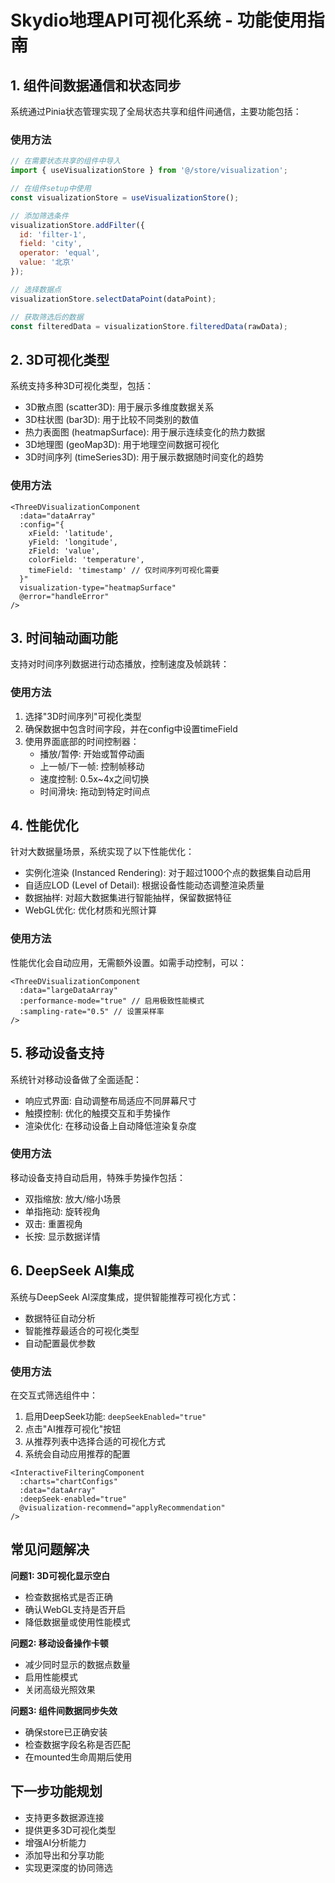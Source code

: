 # Skydio地理API可视化系统 - 功能使用指南

## 1. 组件间数据通信和状态同步

系统通过Pinia状态管理实现了全局状态共享和组件间通信，主要功能包括：

### 使用方法

```javascript
// 在需要状态共享的组件中导入
import { useVisualizationStore } from '@/store/visualization';

// 在组件setup中使用
const visualizationStore = useVisualizationStore();

// 添加筛选条件
visualizationStore.addFilter({
  id: 'filter-1',
  field: 'city',
  operator: 'equal',
  value: '北京'
});

// 选择数据点
visualizationStore.selectDataPoint(dataPoint);

// 获取筛选后的数据
const filteredData = visualizationStore.filteredData(rawData);
```

## 2. 3D可视化类型

系统支持多种3D可视化类型，包括：

- 3D散点图 (scatter3D): 用于展示多维度数据关系
- 3D柱状图 (bar3D): 用于比较不同类别的数值
- 热力表面图 (heatmapSurface): 用于展示连续变化的热力数据
- 3D地理图 (geoMap3D): 用于地理空间数据可视化
- 3D时间序列 (timeSeries3D): 用于展示数据随时间变化的趋势

### 使用方法

```vue
<ThreeDVisualizationComponent
  :data="dataArray"
  :config="{
    xField: 'latitude',
    yField: 'longitude', 
    zField: 'value',
    colorField: 'temperature',
    timeField: 'timestamp' // 仅时间序列可视化需要
  }"
  visualization-type="heatmapSurface"
  @error="handleError"
/>
```

## 3. 时间轴动画功能

支持对时间序列数据进行动态播放，控制速度及帧跳转：

### 使用方法

1. 选择"3D时间序列"可视化类型
2. 确保数据中包含时间字段，并在config中设置timeField
3. 使用界面底部的时间控制器：
   - 播放/暂停: 开始或暂停动画
   - 上一帧/下一帧: 控制帧移动
   - 速度控制: 0.5x~4x之间切换
   - 时间滑块: 拖动到特定时间点

## 4. 性能优化

针对大数据量场景，系统实现了以下性能优化：

- 实例化渲染 (Instanced Rendering): 对于超过1000个点的数据集自动启用
- 自适应LOD (Level of Detail): 根据设备性能动态调整渲染质量
- 数据抽样: 对超大数据集进行智能抽样，保留数据特征
- WebGL优化: 优化材质和光照计算

### 使用方法

性能优化会自动应用，无需额外设置。如需手动控制，可以：

```vue
<ThreeDVisualizationComponent
  :data="largeDataArray"
  :performance-mode="true" // 启用极致性能模式
  :sampling-rate="0.5" // 设置采样率
/>
```

## 5. 移动设备支持

系统针对移动设备做了全面适配：

- 响应式界面: 自动调整布局适应不同屏幕尺寸
- 触摸控制: 优化的触摸交互和手势操作
- 渲染优化: 在移动设备上自动降低渲染复杂度

### 使用方法

移动设备支持自动启用，特殊手势操作包括：

- 双指缩放: 放大/缩小场景
- 单指拖动: 旋转视角
- 双击: 重置视角
- 长按: 显示数据详情

## 6. DeepSeek AI集成

系统与DeepSeek AI深度集成，提供智能推荐可视化方式：

- 数据特征自动分析
- 智能推荐最适合的可视化类型
- 自动配置最优参数

### 使用方法

在交互式筛选组件中：

1. 启用DeepSeek功能: `deepSeekEnabled="true"`
2. 点击"AI推荐可视化"按钮
3. 从推荐列表中选择合适的可视化方式
4. 系统会自动应用推荐的配置

```vue
<InteractiveFilteringComponent
  :charts="chartConfigs"
  :data="dataArray"
  :deepSeek-enabled="true"
  @visualization-recommend="applyRecommendation"
/>
```

## 常见问题解决

**问题1: 3D可视化显示空白**
- 检查数据格式是否正确
- 确认WebGL支持是否开启
- 降低数据量或使用性能模式

**问题2: 移动设备操作卡顿**
- 减少同时显示的数据点数量
- 启用性能模式
- 关闭高级光照效果

**问题3: 组件间数据同步失效**
- 确保store已正确安装
- 检查数据字段名称是否匹配
- 在mounted生命周期后使用

## 下一步功能规划

- 支持更多数据源连接
- 提供更多3D可视化类型
- 增强AI分析能力
- 添加导出和分享功能
- 实现更深度的协同筛选 